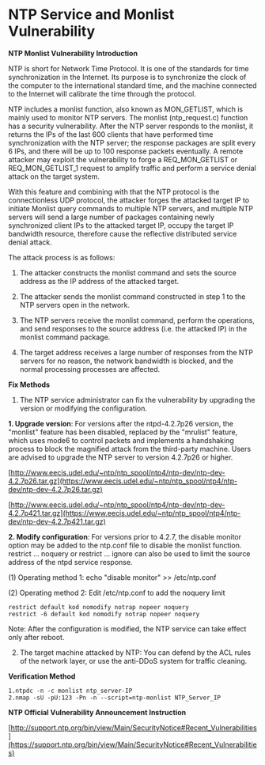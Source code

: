 # NTP Service and Monlist Vulnerability

**NTP Monlist Vulnerability Introduction**

NTP is short for Network Time Protocol. It is one of the standards for time synchronization in the Internet. Its purpose is to synchronize the clock of the computer to the international standard time, and the machine connected to the Internet will calibrate the time through the protocol.

NTP includes a monlist function, also known as MON_GETLIST, which is mainly used to monitor NTP servers. The monlist (ntp_request.c) function has a security vulnerability. After the NTP server responds to the monlist, it returns the IPs of the last 600 clients that have performed time synchronization with the NTP server; the response packages are split every 6 IPs, and there will be up to 100 response packets eventually. A remote attacker may exploit the vulnerability to forge a REQ_MON_GETLIST or REQ_MON_GETLIST_1 request to amplify traffic and perform a service denial attack on the target system.

With this feature and combining with that the NTP protocol is the connectionless UDP protocol, the attacker forges the attacked target IP to initiate Monlist query commands to multiple NTP servers, and multiple NTP servers will send a large number of packages containing newly synchronized client IPs to the attacked target IP, occupy the target IP bandwidth resource, therefore cause the reflective distributed service denial attack.

The attack process is as follows:

1. The attacker constructs the monlist command and sets the source address as the IP address of the attacked target.

2. The attacker sends the monlist command constructed in step 1 to the NTP servers open in the network.

3. The NTP servers receive the monlist command, perform the operations, and send responses to the source address (i.e. the attacked IP) in the monlist command package.

4. The target address receives a large number of responses from the NTP servers for no reason, the network bandwidth is blocked, and the normal processing processes are affected.

**Fix Methods**

1. The NTP service administrator can fix the vulnerability by upgrading the version or modifying the configuration.

**1. Upgrade version**: For versions after the ntpd-4.2.7p26 version, the "monlist" feature has been disabled, replaced by the "mrulist" feature, which uses mode6 to control packets and implements a handshaking process to block the magnified attack from the third-party machine. Users are advised to upgrade the NTP server to version 4.2.7p26 or higher.

[http://www.eecis.udel.edu/~ntp/ntp_spool/ntp4/ntp-dev/ntp-dev-4.2.7p26.tar.gz](https://www.eecis.udel.edu/~ntp/ntp_spool/ntp4/ntp-dev/ntp-dev-4.2.7p26.tar.gz)

[http://www.eecis.udel.edu/~ntp/ntp_spool/ntp4/ntp-dev/ntp-dev-4.2.7p421.tar.gz](https://www.eecis.udel.edu/~ntp/ntp_spool/ntp4/ntp-dev/ntp-dev-4.2.7p421.tar.gz)

**2. Modify configuration**: For versions prior to 4.2.7, the disable monitor option may be added to the ntp.conf file to disable the monlist function. restrict ... noquery or restrict ... ignore can also be used to limit the source address of the ntpd service response.

(1) Operating method 1: echo "disable monitor" >> /etc/ntp.conf

(2) Operating method 2: Edit /etc/ntp.conf to add the noquery limit

```
restrict default kod nomodify notrap nopeer noquery
restrict -6 default kod nomodify notrap nopeer noquery
```

Note: After the configuration is modified, the NTP service can take effect only after reboot.

2. The target machine attacked by NTP: You can defend by the ACL rules of the network layer, or use the anti-DDoS system for traffic cleaning.

**Verification Method**

```
1.ntpdc -n -c monlist ntp_server-IP 
2.nmap -sU -pU:123 -Pn -n --script=ntp-monlist NTP_Server_IP 
```

**NTP Official Vulnerability Announcement Instruction**

[http://support.ntp.org/bin/view/Main/SecurityNotice#Recent_Vulnerabilities](https://support.ntp.org/bin/view/Main/SecurityNotice#Recent_Vulnerabilities)
